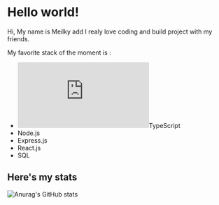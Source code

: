 # Hello world!

Hi,
My name is Meilky add I realy love coding and build project with my friends.

My favorite stack of the moment is :
 - ![ts logo](https://github.com/Meilky/Meilky/assets/tsLogo/tsLogo.html)TypeScript
 - Node.js
 - Express.js
 - React.js
 - SQL

## Here's my stats
![Anurag's GitHub stats](https://github-readme-stats.vercel.app/api?username=Meilky&show_icons=true&theme=onedark)
